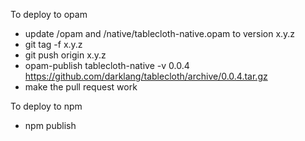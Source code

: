 To deploy to opam

- update /opam and /native/tablecloth-native.opam to version x.y.z
- git tag -f x.y.z
- git push origin x.y.z
- opam-publish tablecloth-native -v 0.0.4 https://github.com/darklang/tablecloth/archive/0.0.4.tar.gz
- make the pull request work

To deploy to npm

- npm publish

